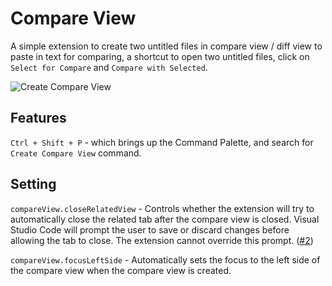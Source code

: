 # Compare View

A simple extension to create two untitled files in compare view / diff view to paste in text for comparing, a shortcut to open two untitled files, click on `Select for Compare` and `Compare with Selected`.

![Create Compare View](https://i.imgur.com/7FKTtxt.gif)

## Features

`Ctrl + Shift + P` - which brings up the Command Palette, and search for `Create Compare View` command.

## Setting

`compareView.closeRelatedView` - Controls whether the extension will try to automatically close the related tab after the compare view is closed. Visual Studio Code will prompt the user to save or discard changes before allowing the tab to close. The extension cannot override this prompt. ([#2][#2])

`compareView.focusLeftSide` - Automatically sets the focus to the left side of the compare view when the compare view is created.

[#2]: https://github.com/tanchekwei/compare-view/issues/2
